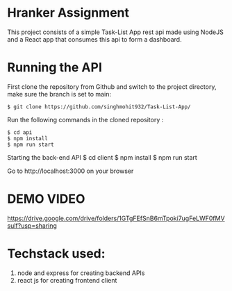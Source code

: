 # Hranker Assignment

This project consists of a simple Task-List App rest api made using NodeJS
and a React app that consumes this api to form a dashboard.

# Running the API

First clone the repository from Github and switch to the project directory, make sure the branch is set to main:

    $ git clone https://github.com/singhmohit932/Task-List-App/


Run the following commands in the cloned repository  :

    $ cd api
    $ npm install
    $ npm run start

Starting the back-end API 
    $ cd client
    $ npm install
    $ npm run start
 

Go to http://localhost:3000 on your browser

# DEMO VIDEO

https://drive.google.com/drive/folders/1GTgFEfSnB6mTpoki7ugFeLWF0fMVsulf?usp=sharing


# Techstack used:
1) node and express for creating backend APIs
2) react js for creating frontend client
